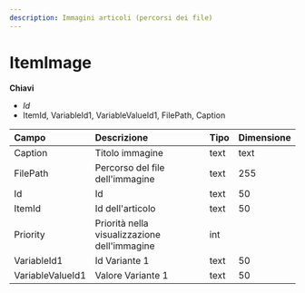 ```yaml
---
description: Immagini articoli (percorsi dei file)
---
```

# ItemImage

**Chiavi**

- *Id*
- ItemId, VariableId1, VariableValueId1, FilePath, Caption

| Campo | Descrizione | Tipo | Dimensione | 
| :--- | :--- | :--- | :--- |
| Caption | Titolo immagine | text | text |
| FilePath | Percorso del file dell'immagine | text | 255 |
| Id | Id | text | 50 |
| ItemId | Id dell'articolo | text | 50 |
| Priority | Priorità nella visualizzazione dell'immagine | int |  |
| VariableId1 | Id Variante 1 | text | 50 |
| VariableValueId1 | Valore Variante 1 | text | 50 |


